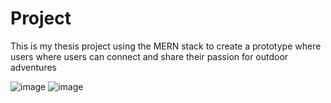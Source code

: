 # Project

This is my thesis project using the MERN stack to create a prototype where users where users can connect and share their passion for outdoor adventures

![image](https://github.com/TranAnh022/frontend_campingsite/assets/63698770/540e7d3a-bba7-4247-b889-a95aa6e6c1d6)
![image](https://github.com/TranAnh022/frontend_campingsite/assets/63698770/3748b103-dd56-4fc2-a563-3125942d21e6)

